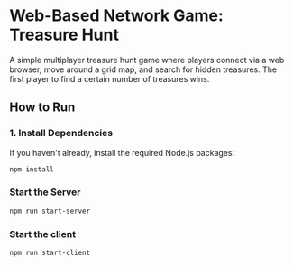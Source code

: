# Web-Based Network Game: Treasure Hunt

A simple multiplayer treasure hunt game where players connect via a web browser, move around a grid map, and search for hidden treasures. The first player to find a certain number of treasures wins.

## How to Run

### 1. Install Dependencies

If you haven't already, install the required Node.js packages:

```bash
npm install
```

### Start the Server

```bash
npm run start-server
```

### Start the client

```bash
npm run start-client
```
